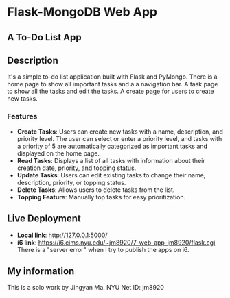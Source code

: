 # Flask-MongoDB Web App
## A To-Do List App

## Description
It's a simple to-do list application built with Flask and PyMongo.
There is a home page to show all important tasks and a a navigation bar.
A task page to show all the tasks and edit the tasks.
A create page for users to create new tasks.
### Features
- **Create Tasks**: Users can create new tasks with a name, description, and priority level. The user can select or enter a priority level, and tasks with a priority of 5 are automatically categorized as important tasks and displayed on the home page.
- **Read Tasks**: Displays a list of all tasks with information about their creation date, priority, and topping status.
- **Update Tasks**: Users can edit existing tasks to change their name, description, priority, or topping status.
- **Delete Tasks**: Allows users to delete tasks from the list.
- **Topping Feature**: Manually top tasks for easy prioritization.

## Live Deployment
- **Local link**: http://127.0.0.1:5000/
- **i6 link**: https://i6.cims.nyu.edu/~jm8920/7-web-app-jm8920/flask.cgi
There is a "server error" when I try to publish the apps on i6.

## My information
This is a solo work by Jingyan Ma.
NYU Net ID: jm8920
